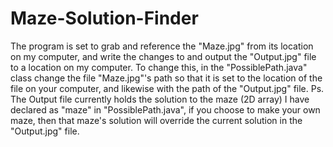 # Maze-Solution-Finder
The program is set to grab and reference the "Maze.jpg" from its location on my computer, and write the changes to and output the "Output.jpg" file to a location on my computer. To change this, in the "PossiblePath.java" class change the file "Maze.jpg"'s path so that it is set to the location of the file on your computer, and likewise with the path of the "Output.jpg" file. Ps. The Output file currently holds the solution to the maze (2D array) I have declared as "maze" in "PossiblePath.java", if you choose to make your own maze, then that maze's solution will override the current solution in the "Output.jpg" file.
